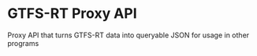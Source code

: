 # GTFS-RT Proxy API
Proxy API that turns GTFS-RT data into queryable JSON for usage in other programs
